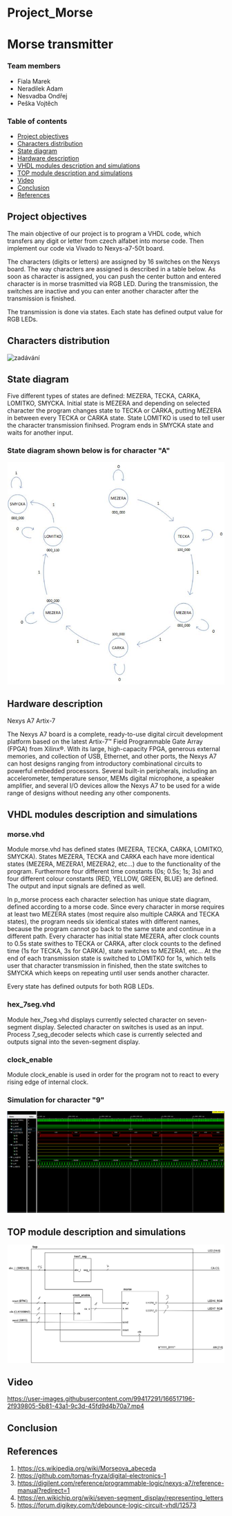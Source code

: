 # Project_Morse
# Morse transmitter
### Team members

* Fiala Marek
* Neradilek Adam
* Nesvadba Ondřej
* Peška Vojtěch

### Table of contents

* [Project objectives](#objectives)
* [Characters distribution](#characters)
* [State diagram](#states)
* [Hardware description](#hardware)
* [VHDL modules description and simulations](#modules)
* [TOP module description and simulations](#top)
* [Video](#video)
* [Conclusion](#conclusion)
* [References](#references)

<a name="objectives"></a>

## Project objectives
The main objective of our project is to program a VHDL code, which transfers any digit or letter from czech alfabet into morse code. Then implement our code via Vivado to Nexys-a7-50t board. 

The characters (digits or letters) are assigned by 16 switches on the Nexys board. The way characters are assigned is described in a table below. As soon as character is assigned, you can push the center button and entered character is in morse trasmitted via RGB LED. During the transmission, the switches are inactive and you can enter another character after the transmission is finished.

The transmission is done via states. Each state has defined output value for RGB LEDs.
<a name="characters"></a>

## Characters distribution

![zadávání](https://user-images.githubusercontent.com/99417291/164990761-116f0b6f-d9df-4b99-b260-22a0c6d4a104.jpg)

<a name="states"></a>
## State diagram

Five different types of states are defined: MEZERA, TECKA, CARKA, LOMITKO, SMYCKA. Initial state is MEZERA and depending on selected character the program changes state to TECKA or CARKA, putting MEZERA in between every TECKA or CARKA state. State LOMITKO is used to tell user the character transmission finihsed. Program ends in SMYCKA state and waits for another input.

### State diagram shown below is for character "A"

![state_diagram](images/state_diagram.jpg)

<a name="hardware"></a>

## Hardware description

Nexys A7 Artix-7

The Nexys A7 board is a complete, ready-to-use digital circuit development platform based on the latest Artix-7™ Field Programmable Gate Array (FPGA) from Xilinx®. With its large, high-capacity FPGA, generous external memories, and collection of USB, Ethernet, and other ports, the Nexys A7 can host designs ranging from introductory combinational circuits to powerful embedded processors. Several built-in peripherals, including an accelerometer, temperature sensor, MEMs digital microphone, a speaker amplifier, and several I/O devices allow the Nexys A7 to be used for a wide range of designs without needing any other components.

<a name="modules"></a>

## VHDL modules description and simulations

### morse.vhd
Module morse.vhd has defined states (MEZERA, TECKA, CARKA, LOMITKO, SMYCKA). States MEZERA, TECKA and CARKA each have more identical states (MEZERA, MEZERA1, MEZERA2, etc...) due to the functionality of the program. Furthermore four different time constants (0s; 0.5s; 1s; 3s) and four different colour constants (RED, YELLOW, GREEN, BLUE) are defined. The output and input signals are defined as well. 

In p_morse process each character selection has unique state diagram, defined according to a morse code. Since every character in morse requires at least two MEZERA states (most require also multiple CARKA and TECKA states), the program needs six identical states with different names, because the program cannot go back to the same state and continue in a different path. Every character has initial state MEZERA, after clock counts to 0.5s state swithes to TECKA or CARKA, after clock counts to the defined time (1s for TECKA, 3s for CARKA), state switches to MEZERA1, etc... At the end of each transmission state is switched to LOMITKO for 1s, which tells user that character transmission in finished, then the state switches to SMYCKA which keeps on repeating until user sends another character.

Every state has defined outputs for both RGB LEDs.

### hex_7seg.vhd
Module hex_7seg.vhd displays currently selected character on seven-segment display. Selected character on switches is used as an input. Process 7_seg_decoder selects which case is currently selected and outputs signal into the seven-segment display.


### clock_enable
Module clock_enable is used in order for the program not to react to every rising edge of internal clock.


### Simulation for character "9"
![waves](images/waves.png)

<a name="top"></a>

## TOP module description and simulations
![top](images/top.png)


<a name="video"></a>

## Video

https://user-images.githubusercontent.com/99417291/166517196-2f939805-5b81-43a1-9c3d-45fd9d4b70a7.mp4

<a name="conclusion"></a>

## Conclusion

<a name="references"></a>

## References

1. https://cs.wikipedia.org/wiki/Morseova_abeceda
2. https://github.com/tomas-fryza/digital-electronics-1
3. https://digilent.com/reference/programmable-logic/nexys-a7/reference-manual?redirect=1
4. https://en.wikichip.org/wiki/seven-segment_display/representing_letters
5. https://forum.digikey.com/t/debounce-logic-circuit-vhdl/12573
